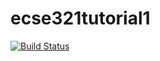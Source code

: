 # ecse321tutorial1

[![Build Status](https://travis-ci.com/WalidC/ecse321tutorial1.svg?branch=master)](https://travis-ci.com/WalidC/ecse321tutorial1)
